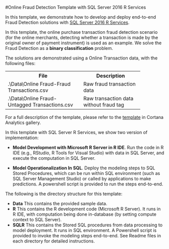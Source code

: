 #Online Fraud Detection Template with SQL Server 2016 R Services

In this template, we demonstrate how to develop and deploy end-to-end Fraud Detection solutions with [SQL Server 2016 R Services](https://msdn.microsoft.com/en-us/library/mt674876.aspx). 

In this template, the online purchase transaction fraud detection scenario (for the online merchants, detecting whether a transaction is made by the original owner of payment instrument) is used as an example. We solve the Fraud Detection as a **binary classification** problem.

The solutions are demonstrated using a Online Transaction data, with the following files:
<table style="width:85%">
  <tr>
    <th>File</th>
    <th>Description</th>
  </tr>
  <tr>
    <td>.\Data\Online Fraud-Fraud Transactions.csv</td>
    <td>Raw fraud transaction data</td>
  </tr>
  <tr>
    <td>.\Data\Online Fraud-Untagged Transactions.csv</td>
    <td>Raw transaction data without fraud tag</td>
  </tr>
</table>

For a full description of the template, please refer to the [template](https://gallery.cortanaanalytics.com/Experiment/Online-Fraud-Detection-Step-1-of-5-Generate-tagged-data-2) in Cortana Analytics gallery.

In this template with SQL Server R Services, we show two version of implementation:
 
- **Model Development with Microsoft R Server in R IDE**. Run the code in R IDE (e.g., RStudio, R Tools for Visual Studio) with data in SQL Server, and execute the computation in SQL Server.

- **Model Operationalization In SQL**. Deploy the modeling steps to SQL Stored Procedures, which can be run within SQL environment (such as SQL Server Management Studio) or called by applications to make predictions. A powershell script is provided to run the steps end-to-end. 

The following is the directory structure for this template:

* **Data**    This contains the provided sample data.
* **R**	    This contains the R development code (Microsoft R Server). It runs in R IDE, with computation being done in-database (by setting compute context to SQL Server). 
* **SQLR**    This contains the Stored SQL procedures from data processing to model deployment. It runs in SQL environment. A Powershell script is provided to invoke the modeling steps end-to-end.  See Readme files in each directory for detailed instructions.
